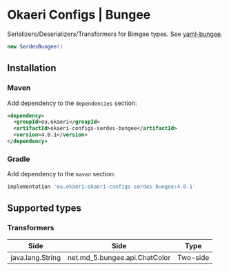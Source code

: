 # Okaeri Configs | Bungee

Serializers/Deserializers/Transformers for Bimgee types. See [yaml-bungee](https://github.com/OkaeriPoland/okaeri-configs/tree/master/yaml-bungee).

```java
new SerdesBungee()
```

## Installation

### Maven

Add dependency to the `dependencies` section:

```xml
<dependency>
  <groupId>eu.okaeri</groupId>
  <artifactId>okaeri-configs-serdes-bungee</artifactId>
  <version>4.0.1</version>
</dependency>
```

### Gradle

Add dependency to the `maven` section:

```groovy
implementation 'eu.okaeri:okaeri-configs-serdes-bungee:4.0.1'
```

## Supported types

### Transformers

| Side | Side | Type |
|-|-|-|
| java.lang.String | net.md_5.bungee.api.ChatColor | Two-side |
